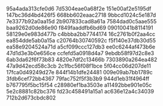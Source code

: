 95a4ada313cfe0d6
7d5304eae0a68f2e
151e00af2e5195df
147bc36d4bd426f5
668bb602eaac2718
9bbcd1024c5e187d
7e3377b92a0aa15d
2b907833cad8a61a
7584dad0c5aae555
baa9262d0de86e90
f849faaddfb6bd69
09010041b8114191
58129e0e983d477b
c4bbba2bb7744174
16c2761b0f2aa4cc
ea854dde5ab0a15a
c20764b30740592c
f5f140e37db30d55
ea58e9204524a71d
a5cf099ccc127db3
ee0c6244af473b6e
47d1d3e3b0e656ce
ccfefd5a0918d4a7
9ebdb58f97d2c8e3
6ab3da62f6f73b83
4820e7df2c13466b
7303890a264ea482
47a9d42ecd58c3cb
2c1fbc56f08f1bce
5f04cc06d207de11
17fca0d49249d27e
844f14b1dfe24481
009e09ab7bb1789c
3fdb6cef72bb4367
79fac752f5f3b3b9
944d1eb31f4964ff
b767795f5bc15f54
c28980ef1ba3503e
a11492bbe901e05c
5e2c8881c82bc376
fd23c458491a15a1
ac636e12a4c34039
712b2d673cbdc802
